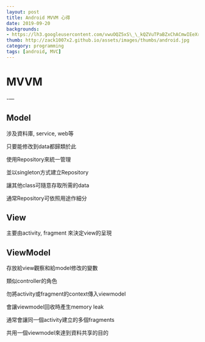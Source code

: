 ```yaml
---
layout: post
title: Android MVVM 心得
date: 2019-09-20
backgrounds:
- https://lh3.googleusercontent.com/vwuOQZ5xS\_\_kQZVuTPaBZxChACmwIEeXrkznajiHJTxYso\_IpI2JD\_1LxsF\_5ZsWWi6Nq1jGexF00qjDuYsE-b45VXWJBQUNa50lhWeJ4E5Dyg\_c0Yb9eo1nSuu8D6nZKrNKPH6y9Q
thumb: http://zack1007x2.github.io/assets/images/thumbs/android.jpg
category: programming
tags: [android, MVC]
---
```


# MVVM

-— 

## Model

涉及資料庫, service, web等

只要能修改到data都歸類於此

使用Repository來統一管理

並以singleton方式建立Repository

讓其他class可隨意存取所需的data

通常Repository可依照用途作細分

## View

主要由activity, fragment 來決定view的呈現

## ViewModel

存放給view觀察和給model修改的變數

類似controller的角色

勿將activity或fragment的context傳入viewmodel

會讓viewmodel回收時產生memory leak

通常會讓同一個activity建立的多個fragments

共用一個viewmodel來達到資料共享的目的
